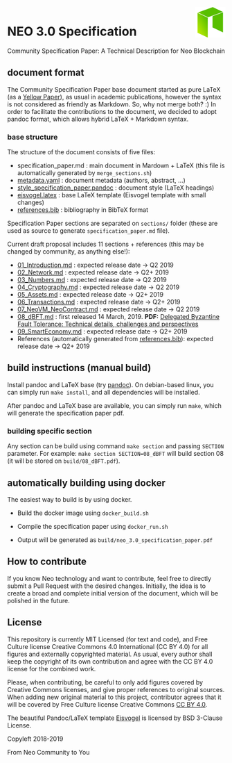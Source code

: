 <img src="/doc-base/neo.png" align="right" height="70"/>

# NEO 3.0 Specification

Community Specification Paper: A Technical Description for Neo Blockchain

## document format
The Community Specification Paper base document started as pure LaTeX (as a [Yellow Paper](https://github.com/NeoResearch/yellowpaper])), as usual in academic publications, however the syntax is not considered as friendly as Markdown. So, why not merge both? :)
In order to facilitate the contributions to the document, we decided to adopt pandoc format, which allows hybrid LaTeX + Markdown syntax.

### base structure
The structure of the document consists of five files:
- specification_paper.md : main document in Mardown + LaTeX (this file is automatically generated by `merge_sections.sh`)
- [metadata.yaml](doc-base/metadata.yaml) : document metadata (authors, abstract, ...)
- [style_specification_paper.pandoc](doc-base/style_specification_paper.pandoc) : document style (LaTeX headings)
- [eisvogel.latex](doc-base/eisvogel.latex) : base LaTeX template (Eisvogel template with small changes)
- [references.bib](doc-base/references.bib) : bibliography in BibTeX format

Specification Paper sections are separated on `sections/` folder (these are used as source to generate `specification_paper.md` file).

Current draft proposal includes 11 sections + references (this may be changed by community, as anything else!):
- [01_Introduction.md](sections/01_Introduction.md) : expected release date -> Q2 2019
- [02_Network.md](sections/02_Network.md) : expected release date -> Q2+ 2019
- [03_Numbers.md](sections/03_Numbers.md) : expected release date -> Q2 2019
- [04_Cryptography.md](sections/04_Cryptography.md) : expected release date -> Q2 2019
- [05_Assets.md](sections/05_Assets.md) : expected release date -> Q2+ 2019
- [06_Transactions.md](sections/06_Transactions.md) : expected release date -> Q2+ 2019
- [07_NeoVM_NeoContract.md](sections/07_NeoVM_NeoContract.md) : expected release date -> Q2 2019
- [08_dBFT.md](sections/08_dBFT.md) : first released 14 March, 2019. **PDF:** [Delegated Byzantine Fault Tolerance: Technical details, challenges and perspectives](releases/08_dBFT.pdf)
- [09_SmartEconomy.md](sections/09_SmartEconomy.md) : expected release date -> Q2+ 2019
- References (automatically generated from [references.bib](doc-base/references.bib])): expected release date -> Q2+ 2019


## build instructions (manual build)
Install pandoc and LaTeX base (try [pandoc](https://pandoc.org/try)). On debian-based linux, you can simply run `make install`, and all dependencies will be installed.

After pandoc and LaTeX base are available, you can simply run `make`, which will generate the specification paper pdf.

### building specific section
Any section can be build using command `make section` and passing `SECTION` parameter.
For example: `make section SECTION=08_dBFT` will build section 08 (it will be stored on `build/08_dBFT.pdf`).

## automatically building using docker
The easiest way to build is by using docker.

* Build the docker image using `docker_build.sh`

* Compile the specification paper using `docker_run.sh`

* Output will be generated as `build/neo_3.0_specification_paper.pdf`

## How to contribute
If you know Neo technology and want to contribute, feel free to directly submit a Pull Request with the desired changes.
Initially, the idea is to create a broad and complete initial version of the document, which will be polished in the future.

## License

This repository is currently MIT Licensed (for text and code), and Free Culture license Creative Commons 4.0 International (CC BY 4.0) for all figures and externally copyrighted material.
As usual, every author shall keep the copyright of its own contribution and agree with the CC BY 4.0 license for the combined work.

Please, when contributing, be careful to only add figures covered by Creative Commons licenses, and give proper references to original sources.
When adding new original material to this project, contributor agrees that it will be covered by Free Culture license Creative Commons [CC BY 4.0](https://creativecommons.org/licenses/by/4.0/).

The beautiful Pandoc/LaTeX template [Eisvogel](https://github.com/Wandmalfarbe/pandoc-latex-template/) is licensed by BSD 3-Clause License.

Copyleft 2018-2019

From Neo Community to You

